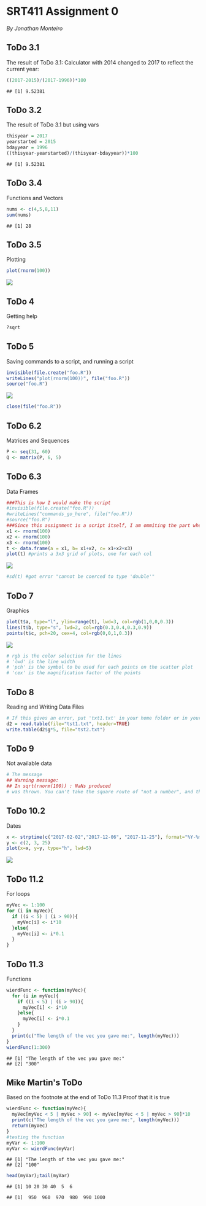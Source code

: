 SRT411 Assignment 0
================
*By Jonathan Monteiro*

ToDo 3.1
--------

The result of ToDo 3.1: Calculator with 2014 changed to 2017 to reflect the current year:

``` r
((2017-2015)/(2017-1996))*100
```

    ## [1] 9.52381

ToDo 3.2
--------

The result of ToDo 3.1 but using vars

``` r
thisyear = 2017
yearstarted = 2015
bdayyear = 1996
((thisyear-yearstarted)/(thisyear-bdayyear))*100
```

    ## [1] 9.52381

ToDo 3.4
--------

Functions and Vectors

``` r
nums <- c(4,5,8,11)
sum(nums)
```

    ## [1] 28

ToDo 3.5
--------

Plotting

``` r
plot(rnorm(100))
```

![](SRT411A0_files/figure-markdown_github/unnamed-chunk-4-1.png)

ToDo 4
------

Getting help

``` r
?sqrt
```

ToDo 5
------

Saving commands to a script, and running a script

``` r
invisible(file.create("foo.R"))
writeLines("plot(rnorm(100))", file("foo.R"))
source("foo.R")
```

![](SRT411A0_files/figure-markdown_github/unnamed-chunk-6-1.png)

``` r
close(file("foo.R"))
```

ToDo 6.2
--------

Matrices and Sequences

``` r
P <- seq(31, 60)
Q <- matrix(P, 6, 5)
```

ToDo 6.3
--------

Data Frames

``` r
###This is how I would make the script
#invisible(file.create("foo.R"))
#writeLines("commands_go_here", file("foo.R"))
#source("foo.R")
###Since this assignment is a script itself, I am ommiting the part where we have to make a script
x1 <- rnorm(100)
x2 <- rnorm(100)
x3 <- rnorm(100)
t <- data.frame(a = x1, b= x1+x2, c= x1+x2+x3)
plot(t) #prints a 3x3 grid of plots, one for each col
```

![](SRT411A0_files/figure-markdown_github/unnamed-chunk-8-1.png)

``` r
#sd(t) #got error "cannot be coerced to type 'double'"
```

ToDo 7
------

Graphics

``` r
plot(t$a, type="l", ylim=range(t), lwd=3, col=rgb(1,0,0,0.3))
lines(t$b, type="s", lwd=2, col=rgb(0.3,0.4,0.3,0.9))
points(t$c, pch=20, cex=4, col=rgb(0,0,1,0.3))
```

![](SRT411A0_files/figure-markdown_github/unnamed-chunk-9-1.png)

``` r
# rgb is the color selection for the lines
# 'lwd' is the line width
# 'pch' is the symbol to be used for each points on the scatter plot
# 'cex' is the magnification factor of the points
```

ToDo 8
------

Reading and Writing Data Files

``` r
# If this gives an error, put 'txt1.txt' in your home folder or in your working dir if you changed it
d2 = read.table(file="tst1.txt", header=TRUE)
write.table(d2$g*5, file="tst2.txt")
```

ToDo 9
------

Not available data

``` r
# The message
## Warning message:
## In sqrt(rnorm(100)) : NaNs produced
# was thrown. You can't take the square route of "not a number", and the normal dist has NaNs in it, therefore the function will fail
```

ToDo 10.2
---------

Dates

``` r
x <- strptime(c("2017-02-02","2017-12-06", "2017-11-25"), format="%Y-%m-%d")
y <- c(2, 3, 25)
plot(x=x, y=y, type="h", lwd=5)
```

![](SRT411A0_files/figure-markdown_github/unnamed-chunk-12-1.png)

ToDo 11.2
---------

For loops

``` r
myVec <- 1:100
for (i in myVec){
  if ((i < 5) | (i > 90)){
    myVec[i] <- i*10
  }else{
    myVec[i] <- i*0.1
  }
}
```

ToDo 11.3
---------

Functions

``` r
wierdFunc <- function(myVec){
  for (i in myVec){
    if ((i < 5) | (i > 90)){
      myVec[i] <- i*10
    }else{
      myVec[i] <- i*0.1
    }
  }
  print(c("The length of the vec you gave me:", length(myVec)))
}
wierdFunc(1:300)
```

    ## [1] "The length of the vec you gave me:"
    ## [2] "300"

Mike Martin's ToDo
------------------

Based on the footnote at the end of ToDo 11.3 Proof that it is true

``` r
wierdFunc <- function(myVec){
  myVec[myVec < 5 | myVec > 90] <- myVec[myVec < 5 | myVec > 90]*10
  print(c("The length of the vec you gave me:", length(myVec)))
  return(myVec)
}
#testing the function
myVar <- 1:100
myVar <- wierdFunc(myVar)
```

    ## [1] "The length of the vec you gave me:"
    ## [2] "100"

``` r
head(myVar);tail(myVar)
```

    ## [1] 10 20 30 40  5  6

    ## [1]  950  960  970  980  990 1000
